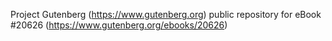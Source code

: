 Project Gutenberg (https://www.gutenberg.org) public repository for eBook #20626 (https://www.gutenberg.org/ebooks/20626)
